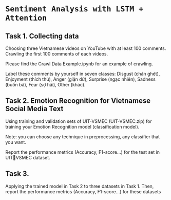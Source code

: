 
# `Sentiment Analysis with LSTM + Attention`

## Task 1. Collecting data
Choosing three Vietnamese videos on YouTube with at least 100 comments. Crawling 
the first 100 comments of each videos.

Please find the Crawl Data Example.ipynb for an example of crawling.

Label these comments by yourself in seven classes: Disgust (chán ghét), Enjoyment
(thích thú), Anger (giận dữ), Surprise (ngạc nhiên), Sadness (buồn bã), Fear (sợ hãi), 
Other (khác).

## Task 2. Emotion Recognition for Vietnamese Social Media Text

Using training and validation sets of UIT-VSMEC (UIT-VSMEC.zip) for training your 
Emotion Recognition model (classification model).

Note: you can choose any technique in preprocessing, any classifier that you want.

Report the performance metrics (Accuracy, F1-score…) for the test set in UITVSMEC dataset.

## Task 3. 
Applying the trained model in Task 2 to three datasets in Task 1. 
Then, report the performance metrics (Accuracy, F1-score…) for these datasets
